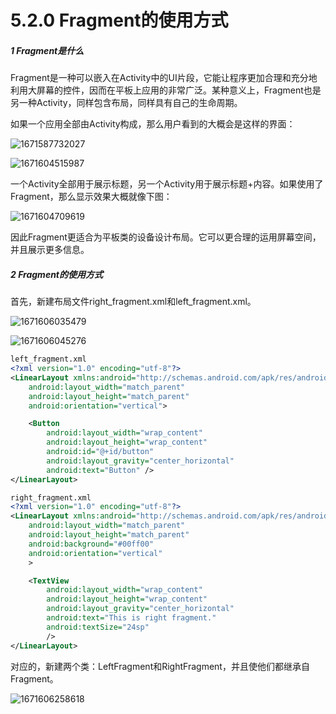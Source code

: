 # 5.2.0 Fragment的使用方式

##### 1 Fragment是什么

Fragment是一种可以嵌入在Activity中的UI片段，它能让程序更加合理和充分地利用大屏幕的控件，因而在平板上应用的非常广泛。某种意义上，Fragment也是另一种Activity，同样包含布局，同样具有自己的生命周期。

如果一个应用全部由Activity构成，那么用户看到的大概会是这样的界面：

![1671587732027](image/5.2.0Fragment的使用方式/1671587732027.png)

![1671604515987](image/5.2.0Fragment的使用方式/1671604515987.png)

一个Activity全部用于展示标题，另一个Activity用于展示标题+内容。如果使用了Fragment，那么显示效果大概就像下图：

![1671604709619](image/5.2.0Fragment的使用方式/1671604709619.png "Fragment的显示效果")

因此Fragment更适合为平板类的设备设计布局。它可以更合理的运用屏幕空间，并且展示更多信息。

##### 2 Fragment的使用方式

首先，新建布局文件right_fragment.xml和left_fragment.xml。

![1671606035479](image/5.2.0Fragment的使用方式/1671606035479.png)

![1671606045276](image/5.2.0Fragment的使用方式/1671606045276.png)

```xml
left_fragment.xml
<?xml version="1.0" encoding="utf-8"?>
<LinearLayout xmlns:android="http://schemas.android.com/apk/res/android"
    android:layout_width="match_parent"
    android:layout_height="match_parent"
    android:orientation="vertical">

    <Button
        android:layout_width="wrap_content"
        android:layout_height="wrap_content"
        android:id="@+id/button"
        android:layout_gravity="center_horizontal"
        android:text="Button" />
</LinearLayout>

right_fragment.xml
<?xml version="1.0" encoding="utf-8"?>
<LinearLayout xmlns:android="http://schemas.android.com/apk/res/android"
    android:layout_width="match_parent"
    android:layout_height="match_parent"
    android:background="#00ff00"
    android:orientation="vertical"
    >

    <TextView
        android:layout_width="wrap_content"
        android:layout_height="wrap_content"
        android:layout_gravity="center_horizontal"
        android:text="This is right fragment."
        android:textSize="24sp"
        />
</LinearLayout>
```

对应的，新建两个类：LeftFragment和RightFragment，并且使他们都继承自Fragment。

![1671606258618](image/5.2.0Fragment的使用方式/1671606258618.png)

```kotlin

```
